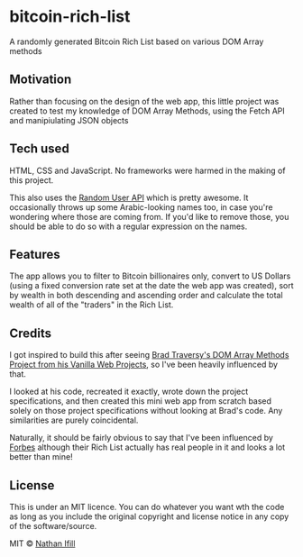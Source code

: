 # bitcoin-rich-list
A randomly generated Bitcoin Rich List based on various DOM Array methods

## Motivation

Rather than focusing on the design of the web app, this little project was created to test my knowledge of DOM Array Methods, using the Fetch API and manipiulating JSON objects

## Tech used
HTML, CSS and JavaScript. No frameworks were harmed in the making of this project.

This also uses the [Random User API](https://randomuser.me/) which is pretty awesome. It occasionally throws up some Arabic-looking names too, in case you're wondering where those are coming from. If you'd like to remove those, you should be able to do so with a regular expression on the names.

## Features
The app allows you to filter to Bitcoin billionaires only, convert to US Dollars (using a fixed conversion rate set at the date the web app was created), sort by wealth in both descending and ascending order and calculate the total wealth of all of the "traders" in the Rich List.

## Credits
I got inspired to build this after seeing [Brad Traversy's DOM Array Methods Project from his Vanilla Web Projects](https://github.com/bradtraversy/vanillawebprojects/tree/master/dom-array-methods), so I've been heavily influenced by that.

I looked at his code, recreated it exactly, wrote down the project specifications, and then created this mini web app from scratch based solely on those project specifications without looking at Brad's code. Any similarities are purely coincidental.

Naturally, it should be fairly obvious to say that I've been influenced by [Forbes](https://www.forbes.com/billionaires/) although their Rich List actually has real people in it and looks a lot better than mine!

## License
This is under an MIT licence. You can do whatever you want wth the code as long as you include the original copyright and license notice in any copy of the software/source.

MIT © [Nathan Ifill](https://www.nathanifill.com)

